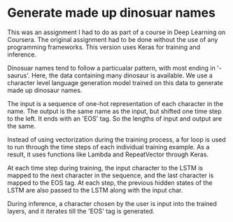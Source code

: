 # Generate made up dinosuar names

This was an assignment I had to do as part of a course in Deep Learning on Coursera. The original assignment had to be done without the use of any programming frameworks. This version uses Keras for training and inference. 

Dinosuar names tend to follow a particualar pattern, with most ending in '-saurus'. Here, the data containing many dinosaur is available.
We use a character level language generation model trained on this data to generate made up dinosaur names. 

The input is a sequence of one-hot representation of each character in the name. The output is the same name as the input, but shifted one time step to the left. It ends with an 'EOS' tag. So the lengths of input and output are the same.

Instead of using vectorization during the training process, a for loop is used to run through the time steps of each individual training 
example. As a result, it uses functions like Lambda and RepeatVector through Keras.

At each time step during training, the input character to the LSTM is mapped to the next character in the sequence, and the last character is mapped to the EOS tag. At each step, the previous hidden states of the LSTM are also passed to the LSTM along with the input char.

During inference, a character chosen by the user is input into the trained layers, and it iterates till the 'EOS' tag is generated.

